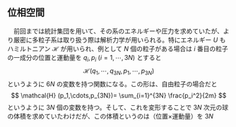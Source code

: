 
## 位相空間

　前回までは統計集団を用いて、その系のエネルギーや圧力を求めていたが、より厳密に多粒子系は取り扱う際は解析力学が用いられる。特にエネルギー $U$ もハミルトニアン $\mathcal{H}$ が用いられ、例として $N$ 個の粒子がある場合は $i$ 番目の粒子の一成分の位置と運動量を $q_i,p_i\ (i=1,\cdots,3N)$ とすると
$$
    \mathcal{H}
    (q_1,\cdots,q_{3N},p_1,
    \cdots,p_{3N})
$$
というように $6N$ の変数を持つ関数になる。この形は、自由粒子の場合だと
$$
    \mathcal{H}
    (p_1,\cdots,p_{3N})=
    \sum_{i=1}^{3N}
    \frac{p_i^2}{2m}
$$
というように $3N$ 個の変数を持つ。そして、これを変形することで $3N$ 次元の球の体積を求めていたわけだが、この体積というのは（位置×運動量）を $3N$ 